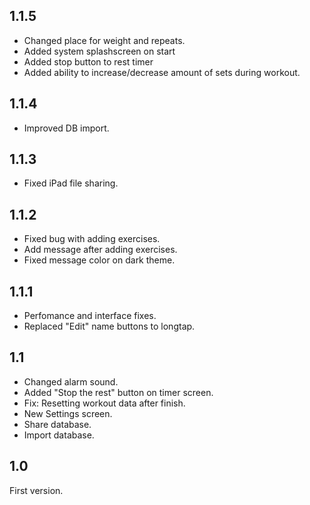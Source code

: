 ## 1.1.5
- Changed place for weight and repeats.
- Added system splashscreen on start
- Added stop button to rest timer
- Added ability to increase/decrease amount of sets during workout.

## 1.1.4
- Improved DB import.

## 1.1.3
- Fixed iPad file sharing.
  
## 1.1.2
- Fixed bug with adding exercises.
- Add message after adding exercises.
- Fixed message color on dark theme.

## 1.1.1
- Perfomance and interface fixes.
- Replaced "Edit" name buttons to longtap. 

## 1.1
- Changed alarm sound.
- Added "Stop the rest" button on timer screen.
- Fix: Resetting workout data after finish.
- New Settings screen.
- Share database.
- Import database.

## 1.0
First version.
